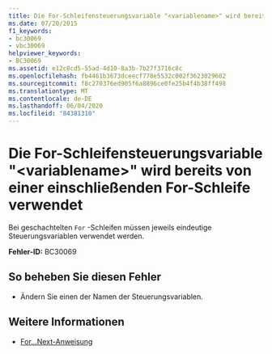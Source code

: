 ```yaml
---
title: Die For-Schleifensteuerungsvariable "<variablename>" wird bereits von einer einschließenden For-Schleife verwendet
ms.date: 07/20/2015
f1_keywords:
- bc30069
- vbc30069
helpviewer_keywords:
- BC30069
ms.assetid: e12c8cd5-55ad-4d10-8a3b-7b27f3716c8c
ms.openlocfilehash: fb4461b3673dceecf778e5532c002f3623029602
ms.sourcegitcommit: f8c270376ed905f6a8896ce0fe25b4f4b38ff498
ms.translationtype: MT
ms.contentlocale: de-DE
ms.lasthandoff: 06/04/2020
ms.locfileid: "84381310"
---
```

# <a name="for-loop-control-variable-variablename-already-in-use-by-an-enclosing-for-loop"></a>Die For-Schleifensteuerungsvariable "\<variablename>" wird bereits von einer einschließenden For-Schleife verwendet
Bei geschachtelten `For` -Schleifen müssen jeweils eindeutige Steuerungsvariablen verwendet werden.  
  
 **Fehler-ID:** BC30069  
  
## <a name="to-correct-this-error"></a>So beheben Sie diesen Fehler  
  
- Ändern Sie einen der Namen der Steuerungsvariablen.  
  
## <a name="see-also"></a>Weitere Informationen

- [For...Next-Anweisung](../language-reference/statements/for-next-statement.md)
